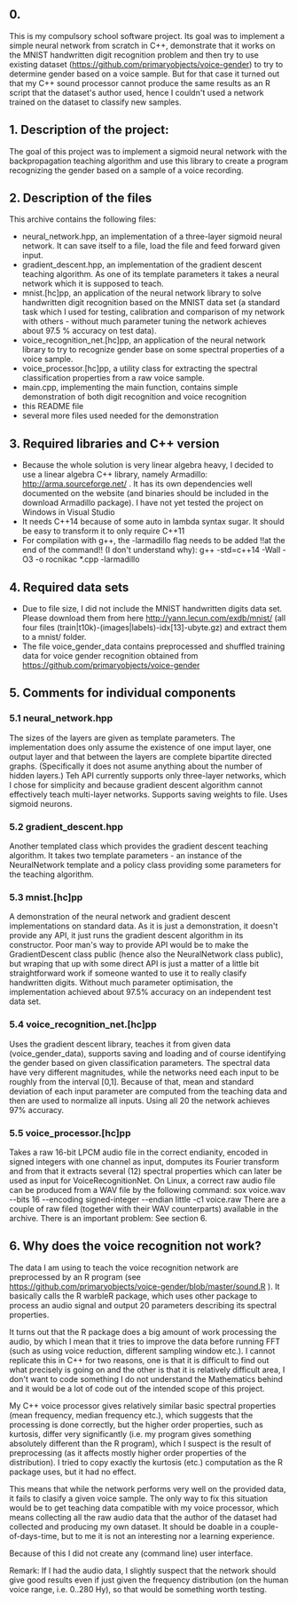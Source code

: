 ## 0.
This is my compulsory school software project. Its goal was to implement a simple neural network from scratch in C++, demonstrate that it works on the MNIST handwritten digit recognition problem and then try to use existing dataset (https://github.com/primaryobjects/voice-gender) to try to determine gender based on a voice sample. But for that case it turned out that my C++ sound processor cannot produce the same results as an R script that the dataset's author used, hence I couldn't used a network trained on the dataset to classify new samples.

## 1. Description of the project:
The goal of this project was to implement a sigmoid neural network with the backpropagation teaching algorithm and use this library to create a program recognizing the gender based on a sample of a voice recording.


## 2. Description of the files
This archive contains the following files:
- neural_network.hpp, an implementation of a three-layer sigmoid neural network. It can save itself to a file, load the file and feed forward given input.
- gradient_descent.hpp, an implementation of the gradient descent teaching algorithm. As one of its template parameters it takes a neural network which it is supposed to teach.
- mnist.[hc]pp, an application of the neural network library to solve handwritten digit recognition based on the MNIST data set (a standard task which I used for testing, calibration and comparison of my network with others - without much parameter tuning the network achieves about 97.5 % accuracy on test data).
- voice_recognition_net.[hc]pp, an application of the neural network library to try to recognize gender base on some spectral properties of a voice sample. 
- voice_processor.[hc]pp, a utility class for extracting the spectral classification properties from a raw voice sample.
- main.cpp, implementing the main function, contains simple demonstration of both digit recognition and voice recognition
- this README file
- several more files used needed for the demonstration


## 3. Required libraries and C++ version
- Because the whole solution is very linear algebra heavy, I decided to use a linear algebra C++ library, namely Armadillo: http://arma.sourceforge.net/ . It has its own dependencies well documented on the website (and binaries should be included in the download Armadillo package). I have not yet tested the project on Windows in Visual Studio
- It needs C++14 because of some auto in lambda syntax sugar. It should be easy to transform it to only require C++11
- For compilation with g++, the -larmadillo flag needs to be added !!at the end of the command!! (I don't understand why):
	g++ -std=c++14 -Wall -O3 -o rocnikac *.cpp -larmadillo


## 4. Required data sets
- Due to file size, I did not include the MNIST handwritten digits data set. Please download them from here http://yann.lecun.com/exdb/mnist/ (all four files (train|t10k)-(images|labels)-idx[13]-ubyte.gz) and extract them to a mnist/ folder.
- The file voice_gender_data contains preprocessed and shuffled training data for voice gender recognition obtained from https://github.com/primaryobjects/voice-gender


## 5. Comments for individual components
### 5.1 neural_network.hpp
The sizes of the layers are given as template parameters. The implementation does only assume the existence of one imput layer, one output layer and that between the layers are complete bipartite directed graphs. (Specifically it does not asume anything about the number of hidden layers.) Teh API currently supports only three-layer networks, which I chose for simplicity and because gradient descent algorithm cannot effectively teach multi-layer networks.
Supports saving weights to file.
Uses sigmoid neurons.

### 5.2 gradient_descent.hpp
Another templated class which provides the gradient descent teaching algorithm. It takes two template parameters - an instance of the NeuralNetwork template and a policy class providing some parameters for the teaching algorithm.

### 5.3 mnist.[hc]pp
A demonstration of the neural network and gradient descent implementations on standard data. As it is just a demonstration, it doesn't provide any API, it just runs the gradient descent algorithm in its constructor. Poor man's way to provide API would be to make the GradientDescent class public (hence also the NeuralNetwork class public), but wraping that up with some direct API is just a matter of a little bit straightforward work if someone wanted to use it to really clasify handwritten digits.
Without much parameter optimisation, the implementation achieved about 97.5% accuracy on an independent test data set.

### 5.4 voice_recognition_net.[hc]pp
Uses the gradient descent library, teaches it from given data (voice_gender_data), supports saving and loading and of course identifying the gender based on given classification parameters.
The spectral data have very different magnitudes, while the networks need each input to be roughly from the interval [0,1]. Because of that, mean and standard deviation of each input parameter are computed from the teaching data and then are used to normalize all inputs.
Using all 20 the network achieves 97% accuracy.

### 5.5 voice_processor.[hc]pp
Takes a raw 16-bit LPCM audio file in the correct endianity, encoded in signed integers with one channel as input, domputes its Fourier transform and from that it extracts several (12) spectral properties which can later be used as input for VoiceRecognitionNet.
On Linux, a correct raw audio file can be produced from a WAV file by the following command: 
	sox voice.wav --bits 16 --encoding signed-integer --endian little -c1 voice.raw
There are a couple of raw filed (together with their WAV counterparts) available in the archive.
There is an important problem: See section 6.


## 6. Why does the voice recognition not work?
The data I am using to teach the voice recognition network are preprocessed by an R program (see https://github.com/primaryobjects/voice-gender/blob/master/sound.R ). It basically calls the R warbleR package, which uses other package to process an audio signal and output 20 parameters describing its spectral properties.

It turns out that the R package does a big amount of work processing the audio, by which I mean that it tries to improve the data before running FFT (such as using voice reduction, different sampling window etc.). I cannot replicate this in C++ for two reasons, one is that it is difficult to find out what precisely is going on and the other is that it is relatively difficult area, I don't want to code something I do not understand the Mathematics behind and it would be a lot of code out of the intended scope of this project.

My C++ voice processor gives relatively similar basic spectral properties (mean frequency, median frequency etc.), which suggests that the processing is done correctly, but the higher order properties, such as kurtosis, differ very significantly (i.e. my program gives something absolutely different than the R program), which I suspect is the result of preprocessing (as it affects mostly higher order properties of the distribution). I tried to copy exactly the kurtosis (etc.) computation as the R package uses, but it had no effect.

This means that while the network performs very well on the provided data, it fails to clasify a given voice sample. The only way to fix this situation would be to get teaching data compatible with my voice processor, which means collecting all the raw audio data that the author of the dataset had collected and producing my own dataset. It should be doable in a couple-of-days-time, but to me it is not an interesting nor a learning experience.

Because of this I did not create any (command line) user interface.

Remark: If I had the audio data, I slightly suspect that the network should give good results even if just given the frequency distribution (on the human voice range, i.e. 0..280 Hy), so that would be something worth testing.
